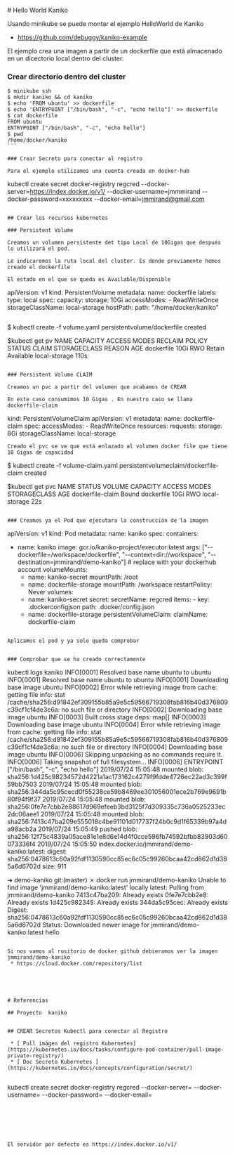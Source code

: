 # Hello World Kaniko

Usando minikube se puede montar el ejemplo HelloWorld de Kaniko

  * https://github.com/debuggy/kaniko-example

El ejemplo crea una imagen a partir de un dockerfile que está almacenado en un dicectorio local dentro del cluster.


### Crear directorio dentro del cluster
```
$ minikube ssh
$ mkdir kaniko && cd kaniko
$ echo 'FROM ubuntu' >> dockerfile
$ echo 'ENTRYPOINT ["/bin/bash", "-c", "echo hello"]' >> dockerfile
$ cat dockerfile
FROM ubuntu
ENTRYPOINT ["/bin/bash", "-c", "echo hello"]
$ pwd
/home/docker/kaniko
``` 

### Crear Secreto para conectar al registro

Para el ejemplo utilizamos una cuenta creada en docker-hub

```
kubectl create secret docker-registry regcred --docker-server=https://index.docker.io/v1/  --docker-username=jmmmirand --docker-password=xxxxxxxxx   --docker-email=jmmirand@gmail.com
```

## Crear los recursos kubernetes

### Persistent Volume

Creamos un volumen persistente det tipo Local de 10Gigas que después lo utilizará el pod.

Le indicaremos la ruta local del cluster. Es donde previamente hemos creado el dockerfile

El estado en el que se queda es Available/Disponible
```
apiVersion: v1
kind: PersistentVolume
metadata:
  name: dockerfile
  labels:
    type: local
spec:
  capacity:
    storage: 10Gi
  accessModes:
    - ReadWriteOnce
  storageClassName: local-storage
  hostPath:
    path: "/home/docker/kaniko"
```

```
$ kubectl create -f volume.yaml
persistentvolume/dockerfile created

$kubectl get pv
NAME         CAPACITY   ACCESS MODES   RECLAIM POLICY   STATUS      CLAIM   STORAGECLASS    REASON   AGE
dockerfile   10Gi       RWO            Retain           Available           local-storage            110s

```

### Persistent Volume CLAIM

Creamos un pvc a partir del volumen que acabamos de CREAR

En este caso consumimos 10 Gigas . En nuestro caso se llama dockerfile-claim

```
kind: PersistentVolumeClaim
apiVersion: v1
metadata:
  name: dockerfile-claim
spec:
  accessModes:
    - ReadWriteOnce
  resources:
    requests:
      storage: 8Gi
  storageClassName: local-storage

```
Creado el pvc se ve que está enlazado al volumen docker file que tiene 10 Gigas de capacidad

```
$ kubectl create -f volume-claim.yaml
persistentvolumeclaim/dockerfile-claim created

$kubectl get pvc
NAME               STATUS   VOLUME       CAPACITY   ACCESS MODES   STORAGECLASS    AGE
dockerfile-claim   Bound    dockerfile   10Gi       RWO            local-storage   22s

```

### Creamos ya el Pod que ejecutara la construcción de la imagen

```
apiVersion: v1
kind: Pod
metadata:
  name: kaniko
spec:
  containers:
  - name: kaniko
    image: gcr.io/kaniko-project/executor:latest
    args: ["--dockerfile=/workspace/dockerfile",
            "--context=dir://workspace",
            "--destination=jmmirand/demo-kaniko"] # replace with your dockerhub account
    volumeMounts:
      - name: kaniko-secret
        mountPath: /root
      - name: dockerfile-storage
        mountPath: /workspace
  restartPolicy: Never
  volumes:
    - name: kaniko-secret
      secret:
        secretName: regcred
        items:
          - key: .dockerconfigjson
            path: .docker/config.json
    - name: dockerfile-storage
      persistentVolumeClaim:
        claimName: dockerfile-claim
```

Aplicamos el pod y ya solo queda comprobar


### Comprobar que se ha creado correctamente

```
kubectl logs kaniko
INFO[0001] Resolved base name ubuntu to ubuntu
INFO[0001] Resolved base name ubuntu to ubuntu
INFO[0001] Downloading base image ubuntu
INFO[0002] Error while retrieving image from cache: getting file info: stat /cache/sha256:d91842ef309155b85a9e5c59566719308fab816b40d376809c39cf1cf4de3c6a: no such file or directory
INFO[0002] Downloading base image ubuntu
INFO[0003] Built cross stage deps: map[]
INFO[0003] Downloading base image ubuntu
INFO[0004] Error while retrieving image from cache: getting file info: stat /cache/sha256:d91842ef309155b85a9e5c59566719308fab816b40d376809c39cf1cf4de3c6a: no such file or directory
INFO[0004] Downloading base image ubuntu
INFO[0006] Skipping unpacking as no commands require it.
INFO[0006] Taking snapshot of full filesystem...
INFO[0006] ENTRYPOINT ["/bin/bash", "-c", "echo hello"]
2019/07/24 15:05:48 mounted blob: sha256:1d425c98234572d4221a1ac173162c4279f9fdde4726ec22ad3c399f59bb7503
2019/07/24 15:05:48 mounted blob: sha256:344da5c95cecd0f55238ce59b8469ee301056001ece2b769e9691b80f94f9f37
2019/07/24 15:05:48 mounted blob: sha256:0fe7e7cbb2e88617d969efeeb3bd3125f7d309335c736a0525233ec2dc06aee1
2019/07/24 15:05:48 mounted blob: sha256:7413c47ba209e555018c4be91101d017737f24b0c9d1f65339b97a4da98acb2a
2019/07/24 15:05:49 pushed blob: sha256:12f75c4839a05ace81e1e8d6e14d4f0cce596fb74592bfbb83903d60073336f4
2019/07/24 15:05:50 index.docker.io/jmmirand/demo-kaniko:latest: digest: sha256:0478613c60a92fdf1130590cc85ec6c05c99260bcaa42cd862d1d385a6d6702d size: 911


➜  demo-kaniko git:(master) ✗ docker run jmmirand/demo-kaniko
Unable to find image 'jmmirand/demo-kaniko:latest' locally
latest: Pulling from jmmirand/demo-kaniko
7413c47ba209: Already exists
0fe7e7cbb2e8: Already exists
1d425c982345: Already exists
344da5c95cec: Already exists
Digest: sha256:0478613c60a92fdf1130590cc85ec6c05c99260bcaa42cd862d1d385a6d6702d
Status: Downloaded newer image for jmmirand/demo-kaniko:latest
hello

```

Si nos vamos al rositorio de docker github debieramos ver la imagen jmmirand/demo-kaniko
 * https://cloud.docker.com/repository/list





# Referencias

## Proyecto  kaniko


## CREAR Secretos Kubectl para conectar al Registro

 * [ Pull imágen del registro Kubernetes](https://kubernetes.io/docs/tasks/configure-pod-container/pull-image-private-registry/)
 * [ Doc Secreto Kubernetes ](https://kubernetes.io/docs/concepts/configuration/secret/)


```
kubectl create secret docker-registry regcred
  --docker-server=<your-registry-server>
  --docker-username=<your-name>
  --docker-password=<your-pword>
  --docker-email=<your-email>
```






El servidor por defecto es https://index.docker.io/v1/
